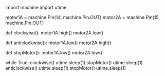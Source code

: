 import machine
import utime

motor1A = machine.Pin(14, machine.Pin.OUT)
motor2A = machine.Pin(15, machine.Pin.OUT)

def clockwise():
    motor1A.high()
    motor2A.low()

def anticlockwise():
    motor1A.low()
    motor2A.high()

def stopMotor():
    motor1A.low()
    motor2A.low()

while True:
    clockwise()
    utime.sleep(1)
    stopMotor()
    utime.sleep(1)
    anticlockwise()
    utime.sleep(1)
    stopMotor()
    utime.sleep(1)

